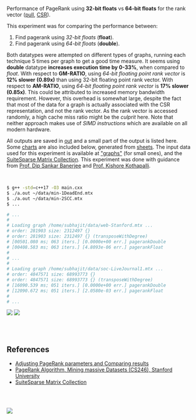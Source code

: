Performance of PageRank using **32-bit floats** vs **64-bit floats** for the
rank vector ([pull], [CSR]).

This experiment was for comparing the performance between:
1. Find pagerank using *32-bit floats* (**float**).
2. Find pagerank using *64-bit floats* (**double**).

Both datatypes were attempted on different types of graphs, running each
technique 5 times per graph to get a good time measure. It seems using
**double** datatype **increases execution time by 0-33%**, when compared to
*float*. With respect to **GM-RATIO**, using *64-bit floating point rank vector*
is **12% slower** **(0.89x)** than using 32-bit floating point rank vector. With
respect to **AM-RATIO**, using *64-bit floating point rank vector* is **17%
slower (0.85x)**. This could be attributed to increased memory bandwidth
requirement. However, this overhead is somewhat large, despite the fact that
most of the data for a graph is actually associated with the CSR representation,
and not the rank vector. As the rank vector is accessed randomly, a high cache
miss ratio might be the *culprit* here. Note that neither approach makes use of
*SIMD instructions* which are available on all modern hardware.

All outputs are saved in [out](out/) and a small part of the output is listed
here. Some [charts] are also included below, generated from [sheets]. The input
data used for this experiment is available at ["graphs"] (for small ones), and
the [SuiteSparse Matrix Collection]. This experiment was done with guidance
from [Prof. Dip Sankar Banerjee] and [Prof. Kishore Kothapalli].

<br>

```bash
$ g++ -std=c++17 -O3 main.cxx
$ ./a.out ~/data/min-1DeadEnd.mtx
$ ./a.out ~/data/min-2SCC.mtx
$ ...

# ...
#
# Loading graph /home/subhajit/data/web-Stanford.mtx ...
# order: 281903 size: 2312497 {}
# order: 281903 size: 2312497 {} (transposeWithDegree)
# [00501.080 ms; 063 iters.] [0.0000e+00 err.] pagerankDouble
# [00408.583 ms; 063 iters.] [4.8093e-06 err.] pagerankFloat
#
# ...
#
# Loading graph /home/subhajit/data/soc-LiveJournal1.mtx ...
# order: 4847571 size: 68993773 {}
# order: 4847571 size: 68993773 {} (transposeWithDegree)
# [16090.539 ms; 051 iters.] [0.0000e+00 err.] pagerankDouble
# [12090.672 ms; 051 iters.] [2.0580e-03 err.] pagerankFloat
#
# ...
```

[![](https://i.imgur.com/DLrzXMA.png)][sheetp]
[![](https://i.imgur.com/zMVDfv5.png)][sheetp]

<br>
<br>


## References

- [Adjusting PageRank parameters and Comparing results](https://arxiv.org/abs/2108.02997)
- [PageRank Algorithm, Mining massive Datasets (CS246), Stanford University](https://www.youtube.com/watch?v=ke9g8hB0MEo)
- [SuiteSparse Matrix Collection]

<br>
<br>

[![](https://i.imgur.com/wmbbEzJ.jpg)](https://www.youtube.com/watch?v=rKv_l1RnSqs)

[Prof. Dip Sankar Banerjee]: https://sites.google.com/site/dipsankarban/
[Prof. Kishore Kothapalli]: https://www.iiit.ac.in/people/faculty/kkishore/
[SuiteSparse Matrix Collection]: https://sparse.tamu.edu
["graphs"]: https://github.com/puzzlef/graphs
[pull]: https://github.com/puzzlef/pagerank-push-vs-pull
[CSR]: https://github.com/puzzlef/pagerank-class-vs-csr
[charts]: https://photos.app.goo.gl/tPd6r5AqbrDbAKscA
[sheets]: https://docs.google.com/spreadsheets/d/11HIFInVml1sxBE86kQadxnVU7rlGBDjrxeFzJSMFmIM/edit?usp=sharing
[sheetp]: https://docs.google.com/spreadsheets/d/e/2PACX-1vQ-MHyi0AIIXVex8NUAJDfwChpxAa0khRF5Z_PDBGoVx8Kv_vt6kYwEc7iGaHRlyBF1dPOlqZMhOvBQ/pubhtml
